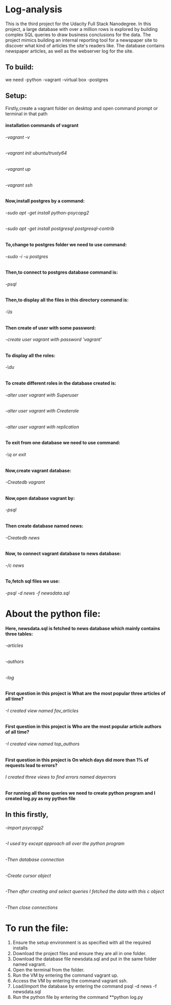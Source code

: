 # Log-analysis
This is the third project for the Udacity Full Stack Nanodegree. In this
project, a large database with over a million rows is explored by
building complex SQL queries to draw business conclusions for the data.
The project mimics building an internal reporting tool for a newspaper site
to discover what kind of articles the site's readers like. The database
contains newspaper articles, as well as the webserver log for the site.
## To build:
we need
-python 
-vagrant
-virtual box
-postgres
## Setup:
  Firstly,create a vagrant folder on desktop and open command prompt or
  terminal in that path
#### installation commands of vagrant
  ###### -vagrant -v
  ###### -vagrant init ubuntu/trusty64
  ###### -vagrant up
  ###### -vagrant ssh
#### Now,install postgres by a command:
  ###### -sudo apt -get install python-psycopg2
  ###### -sudo apt -get install postgresql postgresql-contrib
#### To,change to postgres folder we need to use command:
  ###### -sudo -i -u postgres
#### Then,to connect to postgres database command is:
  ###### -psql
#### Then,to display all the files in this directory command is:
  ###### -\ls
#### Then create of user with some password:
  ###### -create user vagrant with password 'vagrant'
#### To display all the roles:
  ###### -\du
#### To create different roles in the database created is:
  ###### -alter user vagrant with Superuser
  ###### -alter user vagrant with Createrole
  ###### -alter user vagrant with replication
#### To exit from one database we need to use command:
  ###### -\q or exit 
#### Now,create vagrant database:
  ###### -Createdb vagrant
#### Now,open database vagrant by:
  ###### -psql
#### Then create database named news:
  ###### -Createdb news
#### Now, to connect vagrant database to news database:
  ###### -/c news
#### To,fetch sql files we use: 
  ###### -psql -d news -f newsdata.sql
# About the python file:
#### Here, newsdata.sql is fetched to news database which mainly contains three tables:
  ###### -articles
  ###### -authors
  ###### -log
#### First question in this project is What are the most popular three articles of all time? 
  ###### -I created view named fav_articles
#### First question in this project is Who are the most popular article authors of all time?
  ###### -I created view named top_authors
#### First question in this project is On which days did more than 1% of requests lead to errors?
  ###### I created three views to find errors named dayerrors
#### For running all these queries we need to create python program and I created log.py as my python file
## In this firstly,
  ###### -import psycopg2
  ###### -I used try except approach all over the python program
  ###### -Then database connection
  ###### -Create cursor object
  ###### -Then after creating and select queries I fetched the data with this c object
  ###### -Then close connections
# To run the file:
1. Ensure the setup environment is as specified with all the required installs
2. Download the project files and ensure they are all in one folder.
3. Download the database file newsdata.sql and put in the same folder named vagrant.
4. Open the terminal from the folder.
5. Run the VM by entering the command vagrant up.
6. Access the VM by entering the command vagrant ssh.
7. Load/import the database by entering the command psql -d news -f newsdata.sql
8. Run the python file by entering the command **python log.py  

